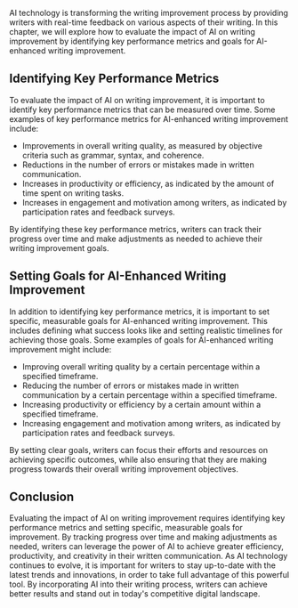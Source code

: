 
AI technology is transforming the writing improvement process by providing writers with real-time feedback on various aspects of their writing. In this chapter, we will explore how to evaluate the impact of AI on writing improvement by identifying key performance metrics and goals for AI-enhanced writing improvement.

Identifying Key Performance Metrics
-----------------------------------

To evaluate the impact of AI on writing improvement, it is important to identify key performance metrics that can be measured over time. Some examples of key performance metrics for AI-enhanced writing improvement include:

* Improvements in overall writing quality, as measured by objective criteria such as grammar, syntax, and coherence.
* Reductions in the number of errors or mistakes made in written communication.
* Increases in productivity or efficiency, as indicated by the amount of time spent on writing tasks.
* Increases in engagement and motivation among writers, as indicated by participation rates and feedback surveys.

By identifying these key performance metrics, writers can track their progress over time and make adjustments as needed to achieve their writing improvement goals.

Setting Goals for AI-Enhanced Writing Improvement
-------------------------------------------------

In addition to identifying key performance metrics, it is important to set specific, measurable goals for AI-enhanced writing improvement. This includes defining what success looks like and setting realistic timelines for achieving those goals. Some examples of goals for AI-enhanced writing improvement might include:

* Improving overall writing quality by a certain percentage within a specified timeframe.
* Reducing the number of errors or mistakes made in written communication by a certain percentage within a specified timeframe.
* Increasing productivity or efficiency by a certain amount within a specified timeframe.
* Increasing engagement and motivation among writers, as indicated by participation rates and feedback surveys.

By setting clear goals, writers can focus their efforts and resources on achieving specific outcomes, while also ensuring that they are making progress towards their overall writing improvement objectives.

Conclusion
----------

Evaluating the impact of AI on writing improvement requires identifying key performance metrics and setting specific, measurable goals for improvement. By tracking progress over time and making adjustments as needed, writers can leverage the power of AI to achieve greater efficiency, productivity, and creativity in their written communication. As AI technology continues to evolve, it is important for writers to stay up-to-date with the latest trends and innovations, in order to take full advantage of this powerful tool. By incorporating AI into their writing process, writers can achieve better results and stand out in today's competitive digital landscape.
